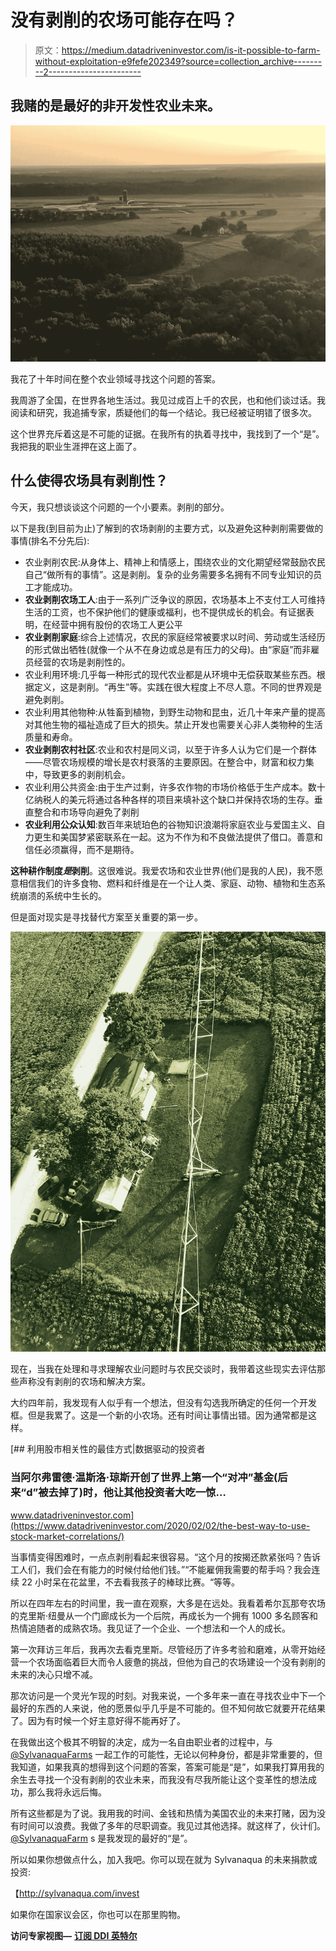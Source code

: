 # 没有剥削的农场可能存在吗？

> 原文：<https://medium.datadriveninvestor.com/is-it-possible-to-farm-without-exploitation-e9fefe202349?source=collection_archive---------2----------------------->

## 我赌的是最好的非开发性农业未来。

![](img/fb22a2f0d5238b6cbf0cdb462bfb5cb5.png)

我花了十年时间在整个农业领域寻找这个问题的答案。

我周游了全国，在世界各地生活过。我见过成百上千的农民，也和他们谈过话。我阅读和研究，我追捕专家，质疑他们的每一个结论。我已经被证明错了很多次。

这个世界充斥着这是不可能的证据。在我所有的执着寻找中，我找到了一个“是”。我把我的职业生涯押在这上面了。

## 什么使得农场具有剥削性？

今天，我只想谈谈这个问题的一个小要素。剥削的部分。

以下是我(到目前为止)了解到的农场剥削的主要方式，以及避免这种剥削需要做的事情(排名不分先后):

*   农业剥削农民:从身体上、精神上和情感上，围绕农业的文化期望经常鼓励农民自己“做所有的事情”。这是剥削。复杂的业务需要多名拥有不同专业知识的员工才能成功。
*   **农业剥削农场工人**:由于一系列广泛争议的原因，农场基本上不支付工人可维持生活的工资，也不保护他们的健康或福利，也不提供成长的机会。有证据表明，在经营中拥有股份的农场工人更公平
*   **农业剥削家庭**:综合上述情况，农民的家庭经常被要求以时间、劳动或生活经历的形式做出牺牲(就像一个从不在身边或总是有压力的父母)。由“家庭”而非雇员经营的农场是剥削性的。
*   农业利用环境:几乎每一种形式的现代农业都是从环境中无偿获取某些东西。根据定义，这是剥削。“再生”等。实践在很大程度上不尽人意。不同的世界观是避免剥削。
*   农业利用其他物种:从牲畜到植物，到野生动物和昆虫，近几十年来产量的提高对其他生物的福祉造成了巨大的损失。禁止开发也需要关心非人类物种的生活质量和寿命。
*   **农业剥削农村社区**:农业和农村是同义词，以至于许多人认为它们是一个群体——尽管农场规模的增长是农村衰落的主要原因。在整合中，财富和权力集中，导致更多的剥削机会。
*   农业利用公共资金:由于生产过剩，许多农作物的市场价格低于生产成本。数十亿纳税人的美元将通过各种各样的项目来填补这个缺口并保持农场的生存。垂直整合和市场导向避免了剥削
*   **农业利用公众认知**:数百年来琥珀色的谷物知识浪潮将家庭农业与爱国主义、自力更生和美国梦紧密联系在一起。这为不作为和不良做法提供了借口。善意和信任必须赢得，而不是期待。

**这种耕作制度*是*剥削**。这很难说。我爱农场和农业世界(他们是我的人民)，我不愿意相信我们的许多食物、燃料和纤维是在一个让人类、家庭、动物、植物和生态系统崩溃的系统中生长的。

但是面对现实是寻找替代方案至关重要的第一步。

![](img/f82346e66422a3156aaf873a30f694eb.png)

现在，当我在处理和寻求理解农业问题时与农民交谈时，我带着这些现实去评估那些声称没有剥削的农场和解决方案。

大约四年前，我发现有人似乎有一个想法，但没有勾选我所确定的任何一个开发框。但是我累了。这是一个新的小农场。还有时间让事情出错。因为通常都是这样。

[](https://www.datadriveninvestor.com/2020/02/02/the-best-way-to-use-stock-market-correlations/) [## 利用股市相关性的最佳方式|数据驱动的投资者

### 当阿尔弗雷德·温斯洛·琼斯开创了世界上第一个“对冲”基金(后来“d”被去掉了)时，他让其他投资者大吃一惊…

www.datadriveninvestor.com](https://www.datadriveninvestor.com/2020/02/02/the-best-way-to-use-stock-market-correlations/) 

当事情变得困难时，一点点剥削看起来很容易。“这个月的按揭还款紧张吗？告诉工人们，我们会在有能力的时候付给他们钱。”“不能雇佣我需要的帮手吗？我会连续 22 小时呆在花盆里，不去看我孩子的棒球比赛。“等等。

所以在四年左右的时间里，我一直在观察，大多是在远处。我看着希尔瓦那夸农场的克里斯·纽曼从一个门廊成长为一个后院，再成长为一个拥有 1000 多名顾客和热情追随者的成熟农场。我见证了一个企业、一个想法和一个人的成长。

第一次拜访三年后，我再次去看克里斯。尽管经历了许多考验和磨难，从零开始经营一个农场面临着巨大而令人疲惫的挑战，但他为自己的农场建设一个没有剥削的未来的决心只增不减。

那次访问是一个灵光乍现的时刻。对我来说，一个多年来一直在寻找农业中下一个最好的东西的人来说，他的愿景似乎几乎是不可能的。但不知何故它就要开花结果了。因为有时候一个好主意好得不能再好了。

在我做出这个极其不明智的决定，成为一名自由职业者的过程中，与 [@SylvanaquaFarms](https://www.instagram.com/sylvanaquafarms/) 一起工作的可能性，无论以何种身份，都是非常重要的，但我知道，如果我真的想得到这个问题的答案，答案可能是“是”，如果我打算用我的余生去寻找一个没有剥削的农业未来，而我没有尽我所能让这个变革性的想法成功，那么我将永远后悔。

所有这些都是为了说。我用我的时间、金钱和热情为美国农业的未来打赌，因为没有时间可以浪费。我做了多年的尽职调查。我见过其他选择。就这样了，伙计们。 [@SylvanaquaFarm](https://twitter.com/SylvanaquaFarms) s 是我发现的最好的“是”。

所以如果你想做点什么，加入我吧。你可以现在就为 Sylvanaqua 的未来捐款或投资:

【http://sylvanaqua.com/invest 

如果你在国家议会区，你也可以在那里购物。

**访问专家视图—** [**订阅 DDI 英特尔**](https://datadriveninvestor.com/ddi-intel)